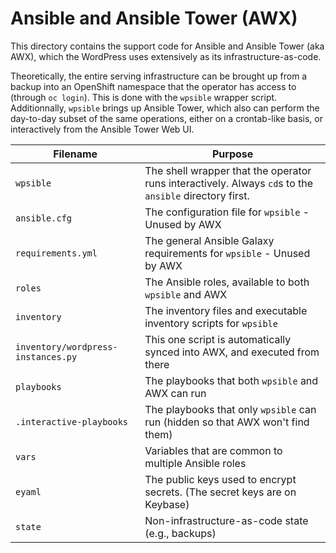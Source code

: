 # Ansible and Ansible Tower (AWX)

This directory contains the support code for Ansible and Ansible Tower
(aka AWX), which the WordPress uses extensively as its
infrastructure-as-code.

Theoretically, the entire serving infrastructure can be brought up
from a backup into an OpenShift namespace that the operator has access
to (through `oc login`). This is done with the `wpsible` wrapper
script. Additionnally, `wpsible` brings up Ansible Tower, which also
can perform the day-to-day subset of the same operations, either on a
crontab-like basis, or interactively from the Ansible Tower Web UI.

| Filename                           | Purpose                                                                                                |
|------------------------------------|--------------------------------------------------------------------------------------------------------|
| `wpsible`                          | The shell wrapper that the operator runs interactively. Always `cd`s to the `ansible` directory first. |
| `ansible.cfg`                      | The configuration file for `wpsible` - Unused by AWX                                                   |
| `requirements.yml`                 | The general Ansible Galaxy requirements for `wpsible` - Unused by AWX                                  |
| `roles`                            | The Ansible roles, available to both `wpsible` and AWX                                                 |
| `inventory`                        | The inventory files and executable inventory scripts for `wpsible`                                     |
| `inventory/wordpress-instances.py` | This one script is automatically synced into AWX, and executed from there                              |
| `playbooks`                        | The playbooks that both `wpsible` and AWX can run                                                      |
| `.interactive-playbooks`           | The playbooks that only `wpsible` can run (hidden so that AWX won't find them)                         |
| `vars`                             | Variables that are common to multiple Ansible roles                                                    |
| `eyaml`                            | The public keys used to encrypt secrets. (The secret keys are on Keybase)                              |
| `state`                            | Non-infrastructure-as-code state (e.g., backups)                                                       |

